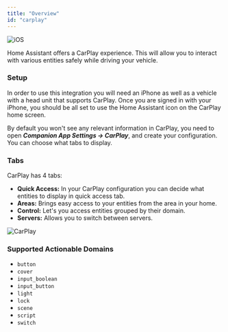 ```yaml
---
title: "Overview"
id: "carplay"
---
```


![iOS](/assets/iOS.svg)

Home Assistant offers a CarPlay experience. This will allow you to interact with various entities safely while driving your vehicle.

### Setup

In order to use this integration you will need an iPhone as well as a vehicle with a head unit that supports CarPlay. Once you are signed in with your iPhone, you should be all set to use the Home Assistant icon on the CarPlay home screen.

By default you won't see any relevant information in CarPlay, you need to open ***Companion App Settings → CarPlay***, and create your configuration. You can choose what tabs to display.

### Tabs

CarPlay has 4 tabs:

- **Quick Access:** In your CarPlay configuration you can decide what entities to display in quick access tab.
- **Areas:** Brings easy access to your entities from the area in your home.
- **Control:** Let's you access entities grouped by their domain.
- **Servers:** Allows you to switch between servers.

![CarPlay](/assets/ios/CarPlay.png)

### Supported Actionable Domains

- `button`
- `cover`
- `input_boolean`
- `input_button`
- `light`
- `lock`
- `scene`
- `script`
- `switch`
